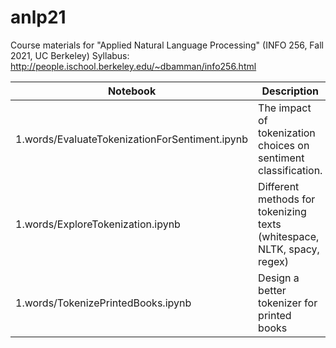 # anlp21

Course materials for "Applied Natural Language Processing" (INFO 256, Fall 2021, UC Berkeley)
Syllabus: http://people.ischool.berkeley.edu/~dbamman/info256.html


|Notebook|Description|
|---|---|
|1.words/EvaluateTokenizationForSentiment.ipynb|The impact of tokenization choices on sentiment classification.|
|1.words/ExploreTokenization.ipynb|Different methods for tokenizing texts (whitespace, NLTK, spacy, regex)|
|1.words/TokenizePrintedBooks.ipynb|Design a better tokenizer for printed books|

